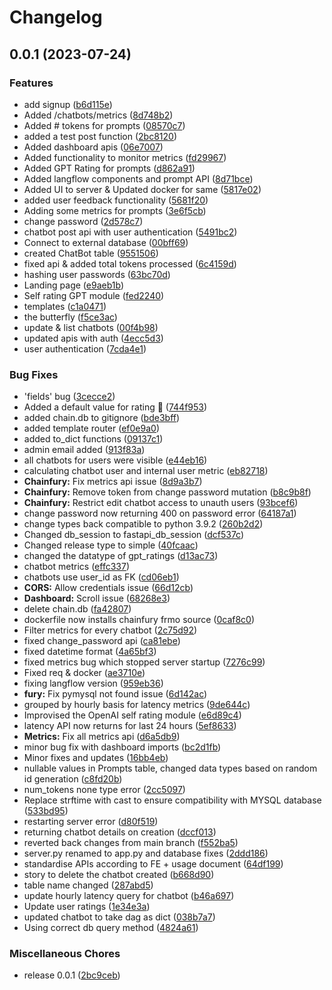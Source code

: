 # Changelog

## 0.0.1 (2023-07-24)


### Features

* add signup ([b6d115e](https://github.com/neria05/ChainFury/commit/b6d115eea608a1cb8b4ecc7016be9a4333b680e0))
* Added /chatbots/metrics ([8d748b2](https://github.com/neria05/ChainFury/commit/8d748b24047c5dfbcf04f72de996f65bde0498a5))
* Added # tokens for prompts ([08570c7](https://github.com/neria05/ChainFury/commit/08570c787501ccc02188fa41b2e85ac777dc6bad))
* added a test post function ([2bc8120](https://github.com/neria05/ChainFury/commit/2bc8120c9076e0aa785e097f73cd50ffd81f972f))
* Added dashboard apis ([06e7007](https://github.com/neria05/ChainFury/commit/06e700780d528f43317cdc07bf98082916e1a288))
* Added functionality to monitor metrics ([fd29967](https://github.com/neria05/ChainFury/commit/fd299672e65429be32b596f69dd95fa0abf2bcd1))
* Added GPT Rating for prompts ([d862a91](https://github.com/neria05/ChainFury/commit/d862a91548753f14bb401a0f1b59f5d25fcc5e87))
* Added langflow components and prompt API ([8d71bce](https://github.com/neria05/ChainFury/commit/8d71bceb41e32db6b3e4c1cd557d978f929f3bc5))
* Added UI to server & Updated docker for same ([5817e02](https://github.com/neria05/ChainFury/commit/5817e02a05796d824941eca0caf36107696ec440))
* added user feedback functionality ([5681f20](https://github.com/neria05/ChainFury/commit/5681f20b755fbc193010506a9d37ba687724abb4))
* Adding some metrics for prompts ([3e6f5cb](https://github.com/neria05/ChainFury/commit/3e6f5cbedcc86d461b1e9e0b4fd89ce6687fa679))
* change password ([2d578c7](https://github.com/neria05/ChainFury/commit/2d578c759085436fd349caa0338800ac3792690a))
* chatbot post api with user authentication ([5491bc2](https://github.com/neria05/ChainFury/commit/5491bc2bbc6d5ecaffb7df585a024c79bb932b0d))
* Connect to external database ([00bff69](https://github.com/neria05/ChainFury/commit/00bff698608fe01a68763f7d47797a8d18ea5cb3))
* created ChatBot table ([9551506](https://github.com/neria05/ChainFury/commit/9551506d2e3af95fd3d8b5159b699c9678a082a5))
* fixed api & added total tokens processed ([6c4159d](https://github.com/neria05/ChainFury/commit/6c4159d0439bee55146bb4a4c5756a028f1535d8))
* hashing user passwords ([63bc70d](https://github.com/neria05/ChainFury/commit/63bc70d8dcf9b75b9d5f7cb25e5d75d491a610ad))
* Landing page ([e9aeb1b](https://github.com/neria05/ChainFury/commit/e9aeb1b9551ae9d6a467bedbb61434a78791b58e))
* Self rating GPT module ([fed2240](https://github.com/neria05/ChainFury/commit/fed224082c4d863de03135ad8933a504d83b5a4f))
* templates ([c1a0471](https://github.com/neria05/ChainFury/commit/c1a047134ae42f6d4faf8ba03aad67c29234c7ec))
* the butterfly ([f5ce3ac](https://github.com/neria05/ChainFury/commit/f5ce3ac71b728c8b0b9bafbedfdf0029ebac4171))
* update & list chatbots ([00f4b98](https://github.com/neria05/ChainFury/commit/00f4b9841c6947a6ce47e0cbf6b0248247dbe692))
* updated apis with auth ([4ecc5d3](https://github.com/neria05/ChainFury/commit/4ecc5d3b022d5b893a2dcd36e0c2caef218d19c4))
* user authentication ([7cda4e1](https://github.com/neria05/ChainFury/commit/7cda4e1363db5933c588b03c688e7687798fb083))


### Bug Fixes

* 'fields' bug ([3cecce2](https://github.com/neria05/ChainFury/commit/3cecce244d5c6e6a98d2e1627c29f234067f88c3))
* Added a default value for rating 🌟 ([744f953](https://github.com/neria05/ChainFury/commit/744f953353668981da6da6164266fbcdf0625f5c))
* added chain.db to gitignore ([bde3bff](https://github.com/neria05/ChainFury/commit/bde3bff978786656f9fa79b9e145b61aeede9325))
* added template router ([ef0e9a0](https://github.com/neria05/ChainFury/commit/ef0e9a03b447f03c622982caf11c3d0859b8d3a2))
* added to_dict functions ([09137c1](https://github.com/neria05/ChainFury/commit/09137c1e533f5876c7f73688266f207aaf8ae53c))
* admin email added ([913f83a](https://github.com/neria05/ChainFury/commit/913f83adef4866b64d35c057b5227a32b34a3563))
* all chatbots for users were visible ([e44eb16](https://github.com/neria05/ChainFury/commit/e44eb16fce32a45251bc9f034d97493a66fc1a97))
* calculating chatbot user and internal user metric ([eb82718](https://github.com/neria05/ChainFury/commit/eb82718f31c3dc593b1c1ece5f8be9c378d8f240))
* **Chainfury:** Fix metrics api issue ([8d9a3b7](https://github.com/neria05/ChainFury/commit/8d9a3b7e4bf7d135ea5ec3587c14cd0cb339e9e9))
* **Chainfury:** Remove token from change password mutation ([b8c9b8f](https://github.com/neria05/ChainFury/commit/b8c9b8f2795af2c4f33d9a8f8f96293c1c2ed2e4))
* **Chainfury:** Restrict edit chatbot access to unauth users ([93bcef6](https://github.com/neria05/ChainFury/commit/93bcef697858e360e745c3fa1e3140355ec67b4f))
* change password now returning 400 on password error ([64187a1](https://github.com/neria05/ChainFury/commit/64187a10f69805096fb517026590e1eac90d14f2))
* change types back compatible to python 3.9.2 ([260b2d2](https://github.com/neria05/ChainFury/commit/260b2d232baf4d9eba563d82ab44efca1f9c70bc))
* Changed db_session to fastapi_db_session ([dcf537c](https://github.com/neria05/ChainFury/commit/dcf537c08edc8cd5fc6b527cb5984eb983b1241c))
* Changed release type to simple ([40fcaac](https://github.com/neria05/ChainFury/commit/40fcaac383ffb6280d36a566490b1058cf8557a3))
* changed the datatype of gpt_ratings ([d13ac73](https://github.com/neria05/ChainFury/commit/d13ac733903079c005068adbbee8f3a3d76dc96b))
* chatbot metrics ([effc337](https://github.com/neria05/ChainFury/commit/effc33733d6af56f720cca1c1bf07727f52e54ac))
* chatbots use user_id as FK ([cd06eb1](https://github.com/neria05/ChainFury/commit/cd06eb1e128d1945b0480d17d6d95d073dfc0c11))
* **CORS:** Allow credentials issue ([66d12cb](https://github.com/neria05/ChainFury/commit/66d12cb98537907b32d9830954aeb19e8f37a310))
* **Dashboard:** Scroll issue ([68268e3](https://github.com/neria05/ChainFury/commit/68268e3cd55ad1e28c3586635a55c0e8429cbf68))
* delete chain.db ([fa42807](https://github.com/neria05/ChainFury/commit/fa42807b918c75993fbb1f05161813b5f357e96e))
* dockerfile now installs chainfury frmo source ([0caf8c0](https://github.com/neria05/ChainFury/commit/0caf8c08d021521b368100344faff7a2e9bb1a1c))
* Filter metrics for every chatbot ([2c75d92](https://github.com/neria05/ChainFury/commit/2c75d929cc378f6a77e71f5198d31d34e241d034))
* fixed change_password api ([ca81ebe](https://github.com/neria05/ChainFury/commit/ca81ebef0df236485094388ec7d3cdbeb3eda57a))
* fixed datetime format ([4a65bf3](https://github.com/neria05/ChainFury/commit/4a65bf31238d8ecf59dc4c6d3fbdad0f129ddfed))
* fixed metrics bug which stopped server startup ([7276c99](https://github.com/neria05/ChainFury/commit/7276c99dd9f65a19b3f44617426f687ba0f55192))
* Fixed req & docker ([ae3710e](https://github.com/neria05/ChainFury/commit/ae3710e210dc5d5f42ae4a36718d2001bd24ceb1))
* fixing langflow version ([959eb36](https://github.com/neria05/ChainFury/commit/959eb367983eecd4481c6d6c26ef1031e6558408))
* **fury:** Fix pymysql not found issue ([6d142ac](https://github.com/neria05/ChainFury/commit/6d142acbff8b4d5a4439d7d491c5584b5a930d9e))
* grouped by hourly basis for latency metrics ([9de644c](https://github.com/neria05/ChainFury/commit/9de644cee14cd074a2eb714c2e02f2e6ae964a24))
* Improvised the OpenAI self rating module ([e6d89c4](https://github.com/neria05/ChainFury/commit/e6d89c4f35ff006a48ca50c6d6f68972f00b5747))
* latency API now returns for last 24 hours ([5ef8633](https://github.com/neria05/ChainFury/commit/5ef86333df51d11201d565533f10a1cdc407d9cf))
* **Metrics:** Fix all metrics api ([d6a5db9](https://github.com/neria05/ChainFury/commit/d6a5db9ea8c6a74398905c0db4c334d839826970))
* minor bug fix with dashboard imports ([bc2d1fb](https://github.com/neria05/ChainFury/commit/bc2d1fb785283e1d973bada851d88e9db9287927))
* Minor fixes and updates ([16bb4eb](https://github.com/neria05/ChainFury/commit/16bb4eb210b70b82ea2818195504e1378a6a7e57))
* nullable values in Prompts table, changed data types based on random id generation ([c8fd20b](https://github.com/neria05/ChainFury/commit/c8fd20b22c40e77706940abb6eb63ab35970d0af))
* num_tokens none type error ([2cc5097](https://github.com/neria05/ChainFury/commit/2cc509782a237f0953ae5c4fb2ee045bb3b16559))
* Replace strftime with cast to ensure compatibility with MYSQL database ([533bd95](https://github.com/neria05/ChainFury/commit/533bd95e799c878c83fa152d0be16503367db810))
* restarting server error ([d80f519](https://github.com/neria05/ChainFury/commit/d80f51912e28decdbee828fcb30f6032781ce3ee))
* returning chatbot details on creation ([dccf013](https://github.com/neria05/ChainFury/commit/dccf0131ef08e7f610438b29a2cc05130ded4db3))
* reverted back changes from main branch ([f552ba5](https://github.com/neria05/ChainFury/commit/f552ba5c97caf864e4a5e65164b1588d707cebf9))
* server.py renamed to app.py and database fixes ([2ddd186](https://github.com/neria05/ChainFury/commit/2ddd18616426c544f012c421ca5b290f44da671d))
* standardise APIs according to FE + usage document ([64df199](https://github.com/neria05/ChainFury/commit/64df1993be1801e8d6bec445cd4a55e1781384eb))
* story to delete the chatbot created ([b668d90](https://github.com/neria05/ChainFury/commit/b668d906307595835f5867a497633405164835a1))
* table name changed ([287abd5](https://github.com/neria05/ChainFury/commit/287abd55d73a5be7c897f235a63e170f7437f29e))
* update hourly latency query for chatbot ([b46a697](https://github.com/neria05/ChainFury/commit/b46a697c5c0358e02e179dde2e760f6d964c3c90))
* Update user ratings ([1e34e3a](https://github.com/neria05/ChainFury/commit/1e34e3accb64e26416a073dea5c8cad580586bb9))
* updated chatbot to take dag as dict ([038b7a7](https://github.com/neria05/ChainFury/commit/038b7a75d8d17b3dc8823e990b0a45faa49892b4))
* Using correct db query method ([4824a61](https://github.com/neria05/ChainFury/commit/4824a61f9205ce87c0176e9b41cfd17b73159366))


### Miscellaneous Chores

* release 0.0.1 ([2bc9ceb](https://github.com/neria05/ChainFury/commit/2bc9ceb3aceae54815eb6ba788bc760a335fd146))
